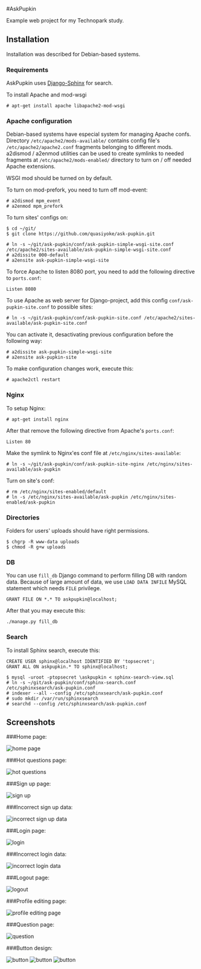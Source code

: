 #AskPupkin

Example web project for my Technopark study.

## Installation

Installation was described for Debian-based systems.

### Requirements

AskPupkin uses [Django-Sphinx](https://github.com/dcramer/django-sphinx) for search.

To install Apache and mod-wsgi

    # apt-get install apache libapache2-mod-wsgi

### Apache configuration
	
Debian-based systems have especial system for managing Apache confs. Directory ``/etc/apache2/mods-available/`` contains config file's ``/etc/apache2/apache2.conf`` fragments belonging to different mods. a2dismod / a2enmod utilities can be used to create symlinks to needed fragments at ``/etc/apache2/mods-enabled/`` directory to turn on / off needed Apache extensions.

WSGI mod should be turned on by default.

To turn on mod-prefork, you need to turn off mod-event:

    # a2dismod mpm_event
    # a2enmod mpm_prefork

To turn sites' configs on:

    $ cd ~/git/
    $ git clone https://github.com/quasiyoke/ask-pupkin.git

    # ln -s ~/git/ask-pupkin/conf/ask-pupkin-simple-wsgi-site.conf /etc/apache2/sites-available/ask-pupkin-simple-wsgi-site.conf
    # a2dissite 000-default
    # a2ensite ask-pupkin-simple-wsgi-site

To force Apache to listen 8080 port, you need to add the following directive to ``ports.conf``:

    Listen 8080

To use Apache as web server for Django-project, add this config ``conf/ask-pupkin-site.conf`` to possible sites:

    # ln -s ~/git/ask-pupkin/conf/ask-pupkin-site.conf /etc/apache2/sites-available/ask-pupkin-site.conf

You can activate it, desactivating previous configuration before the following way:

    # a2dissite ask-pupkin-simple-wsgi-site
    # a2ensite ask-pupkin-site

To make configuration changes work, execute this:

    # apache2ctl restart

### Nginx

To setup Nginx:

    # apt-get install nginx

After that remove the following directive from Apache's ``ports.conf``:

    Listen 80

Make the symlink to Nginx'es conf file at ``/etc/nginx/sites-available``:

    # ln -s ~/git/ask-pupkin/conf/ask-pupkin-site-nginx /etc/nginx/sites-available/ask-pupkin

Turn on site's conf:

    # rm /etc/nginx/sites-enabled/default
    # ln -s /etc/nginx/sites-available/ask-pupkin /etc/nginx/sites-enabled/ask-pupkin

### Directories

Folders for users' uploads should have right permissions.

    $ chgrp -R www-data uploads
    $ chmod -R g+w uploads

### DB

You can use ``fill_db`` Django command to perform filling DB with random data. Because of large amount of data, we use ``LOAD DATA INFILE`` MySQL statement which needs ``FILE`` privilege.

    GRANT FILE ON *.* TO askpupkin@localhost;

After that you may execute this:

    ./manage.py fill_db

### Search

To install Sphinx search, execute this:

    CREATE USER sphinx@localhost IDENTIFIED BY 'topsecret';
    GRANT ALL ON askpupkin.* TO sphinx@localhost;

    $ mysql -uroot -ptopsecret \askpupkin < sphinx-search-view.sql
    # ln -s ~/git/ask-pupkin/conf/sphinx-search.conf /etc/sphinxsearch/ask-pupkin.conf
    # indexer --all --config /etc/sphinxsearch/ask-pupkin.conf
    # sudo mkdir /var/run/sphinxsearch
    # searchd --config /etc/sphinxsearch/ask-pupkin.conf

## Screenshots

###Home page:

![home page](https://raw.githubusercontent.com/quasiyoke/ask-pupkin/master/doc/img/screenshot.png)

###Hot questions page:

![hot questions](https://raw.githubusercontent.com/quasiyoke/ask-pupkin/master/doc/img/screenshot-hot-questions.png)

###Sign up page:

![sign up](https://raw.githubusercontent.com/quasiyoke/ask-pupkin/master/doc/img/screenshot-signup.png)

###Incorrect sign up data:

![incorrect sign up data](https://raw.githubusercontent.com/quasiyoke/ask-pupkin/master/doc/img/screenshot-signup-incorrect.png)

###Login page:

![login](https://raw.githubusercontent.com/quasiyoke/ask-pupkin/master/doc/img/screenshot-login.png)

###Incorrect login data:

![incorrect login data](https://raw.githubusercontent.com/quasiyoke/ask-pupkin/master/doc/img/screenshot-login-incorrect.png)

###Logout page:

![logout](https://raw.githubusercontent.com/quasiyoke/ask-pupkin/master/doc/img/screenshot-logout.png)

###Profile editing page:

![profile editing page](https://raw.githubusercontent.com/quasiyoke/ask-pupkin/master/doc/img/screenshot-profile-edit.png)

###Question page:

![question](https://raw.githubusercontent.com/quasiyoke/ask-pupkin/master/doc/img/screenshot-question.png)

###Button design:

![button](https://raw.githubusercontent.com/quasiyoke/ask-pupkin/master/doc/img/screenshot-button.png)
![button](https://raw.githubusercontent.com/quasiyoke/ask-pupkin/master/doc/img/screenshot-button-hover.png)
![button](https://raw.githubusercontent.com/quasiyoke/ask-pupkin/master/doc/img/screenshot-button-active.png)
